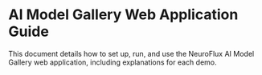 # AI Model Gallery Web Application Guide

This document details how to set up, run, and use the NeuroFlux AI Model Gallery web application, including explanations for each demo.
